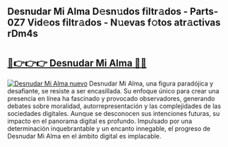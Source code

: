 ## Desnudar Mi Alma D𝚎sn𝚞dos filtr𝚊dos - Parts-0Z7 Vid𝚎os filtr𝚊dos - N𝚞evas f𝚘tos atr𝚊ctivas rDm4s

# <h2><a href="http://mb0s6ou.tromn.icu/?c=Desnudar+Mi+Alma">🔗👉👉👉 Desnudar Mi Alma 🔗🔗</a></h2>

[![Desnudar Mi Alma nuevo](https://i.imgur.com/pEAQMta.gif)](http://mb0s6ou.tromn.icu/?c=Desnudar+Mi+Alma)
Desnudar Mi Alma, una figura paradójica y desafiante, se resiste a ser encasillada. Su enfoque único para crear una presencia en línea ha fascinado y provocado observadores, generando debates sobre moralidad, autorrepresentación y las complejidades de las sociedades digitales. Aunque se desconocen sus intenciones futuras, su impacto en el panorama digital es profundo. Impulsado por una determinación inquebrantable y un encanto innegable, el progreso de Desnudar Mi Alma en el ámbito digital es implacable.
